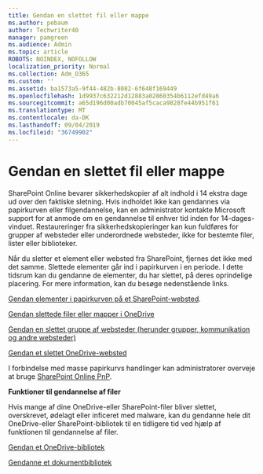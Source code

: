 ```yaml
---
title: Gendan en slettet fil eller mappe
ms.author: pebaum
author: Techwriter40
manager: pamgreen
ms.audience: Admin
ms.topic: article
ROBOTS: NOINDEX, NOFOLLOW
localization_priority: Normal
ms.collection: Adm_O365
ms.custom: ''
ms.assetid: ba1573a5-9f44-482b-8082-6f648f169449
ms.openlocfilehash: 1d9937c632212d12883a02860354b6112efd49a6
ms.sourcegitcommit: a65d196d00adb70045af5caca9828fe44b951f61
ms.translationtype: MT
ms.contentlocale: da-DK
ms.lasthandoff: 09/04/2019
ms.locfileid: "36749902"
---
```

# <a name="restore-a-deleted-file-or-folder"></a>Gendan en slettet fil eller mappe

SharePoint Online bevarer sikkerhedskopier af alt indhold i 14 ekstra dage ud over den faktiske sletning. Hvis indholdet ikke kan gendannes via papirkurven eller filgendannelse, kan en administrator kontakte Microsoft support for at anmode om en gendannelse til enhver tid inden for 14-dages-vinduet. Restaureringer fra sikkerhedskopieringer kan kun fuldføres for grupper af websteder eller underordnede websteder, ikke for bestemte filer, lister eller biblioteker.

Når du sletter et element eller websted fra SharePoint, fjernes det ikke med det samme. Slettede elementer går ind i papirkurven i en periode. I dette tidsrum kan du gendanne de elementer, du har slettet, på deres oprindelige placering. For mere information, kan du besøge nedenstående links.

[Gendan elementer i papirkurven på et SharePoint-websted](https://support.office.com/article/restore-deleted-items-from-the-site-collection-recycle-bin-5fa924ee-16d7-487b-9a0a-021b9062d14b).

[Gendan slettede filer eller mapper i OneDrive](https://support.office.com/article/Restore-deleted-files-or-folders-in-OneDrive-949ada80-0026-4db3-a953-c99083e6a84f)

[Gendan en slettet gruppe af websteder (herunder grupper, kommunikation og andre websteder)](https://docs.microsoft.com/sharepoint/restore-deleted-site-collection)

[Gendan et slettet OneDrive-websted](https://docs.microsoft.com/onedrive/restore-deleted-onedrive)

I forbindelse med masse papirkurvs handlinger kan administratorer overveje at bruge [SharePoint Online PnP](https://docs.microsoft.com/powershell/sharepoint/sharepoint-pnp/sharepoint-pnp-cmdlets?view=sharepoint-ps).

**Funktioner til gendannelse af filer**

Hvis mange af dine OneDrive-eller SharePoint-filer bliver slettet, overskrevet, ødelagt eller inficeret med malware, kan du gendanne hele dit OneDrive-eller SharePoint-bibliotek til en tidligere tid ved hjælp af funktionen til gendannelse af filer.

[Gendan et OneDrive-bibliotek](https://support.office.com/article/restore-your-onedrive-fa231298-759d-41cf-bcd0-25ac53eb8a15)

[Gendanne et dokumentbibliotek](https://support.office.com/article/restore-a-document-library-317791c3-8bd0-4dfd-8254-3ca90883d39a)

